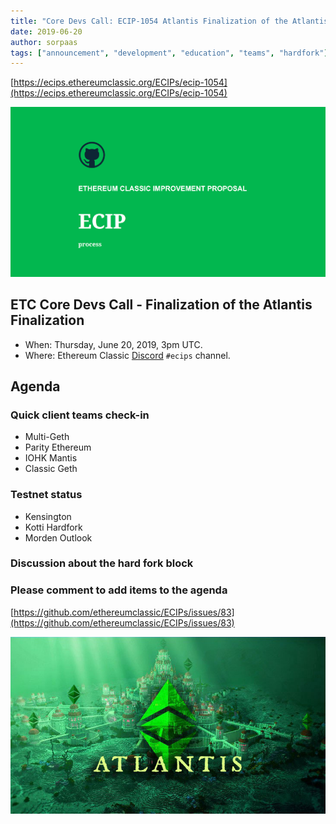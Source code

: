 ```yaml
---
title: "Core Devs Call: ECIP-1054 Atlantis Finalization of the Atlantis Finalization"
date: 2019-06-20
author: sorpaas
tags: ["announcement", "development", "education", "teams", "hardfork"]
---
```


[https://ecips.ethereumclassic.org/ECIPs/ecip-1054](https://ecips.ethereumclassic.org/ECIPs/ecip-1054)

![Final of the Final Call: ECIP-1054 Atlantis Upgrade](./ethereum_classic_ecip_wallpaper.png)

## ETC Core Devs Call - Finalization of the Atlantis Finalization

* When: Thursday, June 20, 2019, 3pm UTC.
* Where: Ethereum Classic [Discord](https://discord.gg/hQs894U) `#ecips` channel.

## Agenda

### Quick client teams check-in

* Multi-Geth
* Parity Ethereum
* IOHK Mantis
* Classic Geth

### Testnet status

* Kensington
* Kotti Hardfork
* Morden Outlook

### Discussion about the hard fork block

### Please comment to add items to the agenda

[https://github.com/ethereumclassic/ECIPs/issues/83](https://github.com/ethereumclassic/ECIPs/issues/83)

![Final of the Final Call: ECIP-1054 Atlantis Upgrade](./atlantis-banner.jpg)
